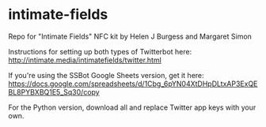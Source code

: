 # intimate-fields
Repo for "Intimate Fields" NFC kit by Helen J Burgess and Margaret Simon

Instructions for setting up both types of Twitterbot here: http://intimate.media/intimatefields/twitter.html

If you're using the SSBot Google Sheets version, get it here: https://docs.google.com/spreadsheets/d/1Cbg_6pYN04XtDHpDLtxAP3ExQEBL8PYBXBQ1E5_Sq30/copy

For the Python version, download all and replace Twitter app keys with your own.
